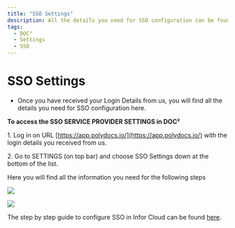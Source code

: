 ```yaml
---
title: "SSO Settings"
description: All the details you need for SSO configuration can be found in SSO Service Provider Settings of DOC². From needed Entity ID, SSO URL to the Certificate.
tags:
  - DOC²
  - Settings
  - SSO
---
```

# SSO Settings


- Once you have received your Login Details from us, you will find all the details you need for SSO configuration here.

**To access the SSO SERVICE PROVIDER SETTINGS in DOC²**

1\. Log in on URL [https://app.polydocs.io/](https://app.polydocs.io/) with the login details you received from us.

2\. Go to SETTINGS (on top bar) and choose SSO Settings down at the bottom of the list.

Here you will find all the information you need for the following steps

![](/_images/doc2/DOC²_SSO-Service-Provider-Settings_EN-1024x508.png)

![](/_images/doc2/DOC²_Identity-Service-Provider-Settings_EN-1024x319.png)

The step by step guide to configure SSO in Infor Cloud can be found [here](/doc2/configuring-sso-in-cloud/#infor).
